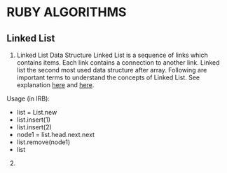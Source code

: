 RUBY ALGORITHMS
===============

Linked List
-----------

1. Linked List Data Structure
Linked List is a sequence of links which contains items. Each link contains a connection to another link. Linked list the second most used data structure after array. Following are important terms to understand the concepts of Linked List. See explanation [here](http://www.tutorialspoint.com/data_structures_algorithms/linked_lists_algorithm.htm) and [here](http://wlowry88.github.io/blog/2014/08/20/linked-lists-in-ruby/).

Usage (in IRB):
- list = List.new
- list.insert(1)
- list.insert(2)
- node1 = list.head.next.next
- list.remove(node1)
- list

2.